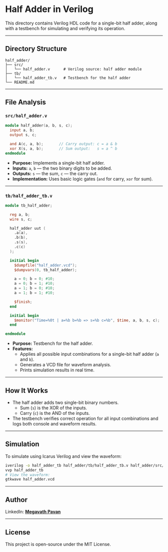 # Half Adder in Verilog

This directory contains Verilog HDL code for a single-bit half adder, along with a testbench for simulating and verifying its operation.

---

## Directory Structure

```
half_adder/
├── src/
│   └── half_adder.v      # Verilog source: half adder module
├── tb/
│   └── half_adder_tb.v   # Testbench for the half adder
└── README.md
```

---

## File Analysis

### `src/half_adder.v`

```verilog
module half_adder(a, b, s, c);
  input a, b;
  output s, c;

  and A(c, a, b);       // Carry output: c = a & b
  xor X(s, a, b);       // Sum output:   s = a ^ b
endmodule
```

- **Purpose:** Implements a single-bit half adder.
- **Inputs:** `a`, `b` — the two binary digits to be added.
- **Outputs:** `s` — the sum, `c` — the carry out.
- **Implementation:** Uses basic logic gates (`and` for carry, `xor` for sum).

---

### `tb/half_adder_tb.v`

```verilog
module tb_half_adder;

  reg a, b;
  wire s, c;

  half_adder uut (
    .a(a),
    .b(b),
    .s(s),
    .c(c)
  );

  initial begin
    $dumpfile("half_adder.vcd");
    $dumpvars(0, tb_half_adder);

    a = 0; b = 0; #10;
    a = 0; b = 1; #10;
    a = 1; b = 0; #10;
    a = 1; b = 1; #10;

    $finish;
  end

  initial begin
    $monitor("Time=%0t | a=%b b=%b => s=%b c=%b", $time, a, b, s, c);
  end

endmodule
```

- **Purpose:** Testbench for the half adder.
- **Features:**
  - Applies all possible input combinations for a single-bit half adder (`a` and `b`).
  - Generates a VCD file for waveform analysis.
  - Prints simulation results in real time.

---

## How It Works

- The half adder adds two single-bit binary numbers.
  - Sum (`s`) is the XOR of the inputs.
  - Carry (`c`) is the AND of the inputs.
- The testbench verifies correct operation for all input combinations and logs both console and waveform results.

---

## Simulation

To simulate using Icarus Verilog and view the waveform:

```sh
iverilog -o half_adder_tb half_adder/tb/half_adder_tb.v half_adder/src/half_adder.v
vvp half_adder_tb
# View the waveform:
gtkwave half_adder.vcd
```

---

## Author

LinkedIn: [**Megavath Pavan**](https://www.linkedin.com/in/megavath-pavan-1a4724262/)

---

## License

This project is open-source under the MIT License.
